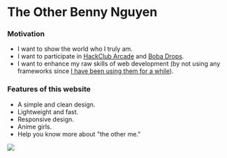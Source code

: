 # The Other Benny Nguyen

### Motivation

- I want to show the world who I truly am.
- I want to participate in [HackClub Arcade](https://hackclub.com/arcade/) and [Boba Drops](https://boba.hackclub.com).
- I want to enhance my raw skills of web development (by not using any frameworks since [I have been using them for a while](https://bennynguyen.dev/#works)).

### Features of this website

- A simple and clean design.
- Lightweight and fast.
- Responsive design.
- Anime girls.
- Help you know more about "the other me."

![](https://the-other.bennynguyen.dev/images/web/thumbnail.png)
